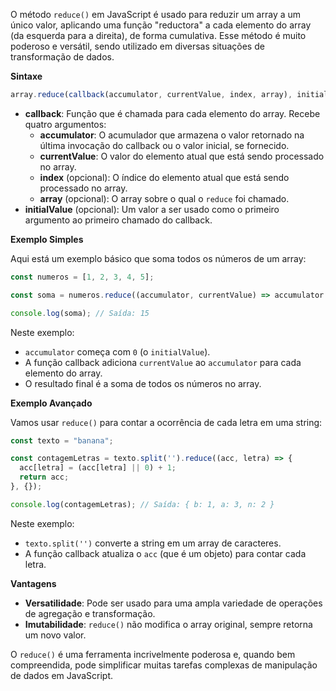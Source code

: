 O método `reduce()` em JavaScript é usado para reduzir um array a um único valor, aplicando uma função "reductora" a cada elemento do array (da esquerda para a direita), de forma cumulativa. Esse método é muito poderoso e versátil, sendo utilizado em diversas situações de transformação de dados.

**Sintaxe**

```jsx
array.reduce(callback(accumulator, currentValue, index, array), initialValue)
```

- **callback**: Função que é chamada para cada elemento do array. Recebe quatro argumentos:
    - **accumulator**: O acumulador que armazena o valor retornado na última invocação do callback ou o valor inicial, se fornecido.
    - **currentValue**: O valor do elemento atual que está sendo processado no array.
    - **index** (opcional): O índice do elemento atual que está sendo processado no array.
    - **array** (opcional): O array sobre o qual o `reduce` foi chamado.
- **initialValue** (opcional): Um valor a ser usado como o primeiro argumento ao primeiro chamado do callback.

**Exemplo Simples**

Aqui está um exemplo básico que soma todos os números de um array:

```jsx
const numeros = [1, 2, 3, 4, 5];

const soma = numeros.reduce((accumulator, currentValue) => accumulator + currentValue, 0);

console.log(soma); // Saída: 15
```

Neste exemplo:

- `accumulator` começa com `0` (o `initialValue`).
- A função callback adiciona `currentValue` ao `accumulator` para cada elemento do array.
- O resultado final é a soma de todos os números no array.

**Exemplo Avançado**

Vamos usar `reduce()` para contar a ocorrência de cada letra em uma string:

```jsx
const texto = "banana";

const contagemLetras = texto.split('').reduce((acc, letra) => {
  acc[letra] = (acc[letra] || 0) + 1;
  return acc;
}, {});

console.log(contagemLetras); // Saída: { b: 1, a: 3, n: 2 }

```

Neste exemplo:

- `texto.split('')` converte a string em um array de caracteres.
- A função callback atualiza o `acc` (que é um objeto) para contar cada letra.

**Vantagens**

- **Versatilidade**: Pode ser usado para uma ampla variedade de operações de agregação e transformação.
- **Imutabilidade**: `reduce()` não modifica o array original, sempre retorna um novo valor.

O `reduce()` é uma ferramenta incrivelmente poderosa e, quando bem compreendida, pode simplificar muitas tarefas complexas de manipulação de dados em JavaScript.
